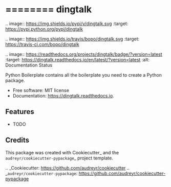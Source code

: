 ========
dingtalk
========


.. image:: https://img.shields.io/pypi/v/dingtalk.svg
        :target: https://pypi.python.org/pypi/dingtalk

.. image:: https://img.shields.io/travis/bopo/dingtalk.svg
        :target: https://travis-ci.com/bopo/dingtalk

.. image:: https://readthedocs.org/projects/dingtalk/badge/?version=latest
        :target: https://dingtalk.readthedocs.io/en/latest/?version=latest
        :alt: Documentation Status




Python Boilerplate contains all the boilerplate you need to create a Python package.


* Free software: MIT license
* Documentation: https://dingtalk.readthedocs.io.


Features
--------

* TODO

Credits
-------

This package was created with Cookiecutter_ and the `audreyr/cookiecutter-pypackage`_ project template.

.. _Cookiecutter: https://github.com/audreyr/cookiecutter
.. _`audreyr/cookiecutter-pypackage`: https://github.com/audreyr/cookiecutter-pypackage
